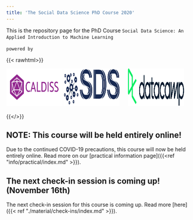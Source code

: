 ```yaml
---
title: 'The Social Data Science PhD Course 2020'
---
```

This is the repository page for the PhD Course 
`Social Data Science: An Applied Introduction to Machine Learning`

`powered by`

{{< rawhtml>}}

<a href="https://www.en.caldiss.aau.dk/"  target="_blank"><img src="caldiss.png" alt="caldisslogo"
    title="caldisslogo" width="150" height="100" /></a>  <a href="https://sds.aau.dk/"  target="_blank"> <img src="sdslogo.png" alt="sdslogo"
    title="SDSlogo" width="150" height="100"/></a> &ensp;&ensp; <a href="https://www.datacamp.com/"  target="_blank"><img src="DataCampLogo.png" alt="datacamplogo"
    title="datacamplogo" width="150" height="100" /></a>
<br />
<br />
{{</>}}

## NOTE: This course will be held entirely online!

Due to the continued COVID-19 precautions, this course will now be held entirely online. Read more on our [practical information page]({{<ref "info/practical/index.md" >}}).



## The next check-in session is coming up! (November 16th)

The next check-in session for this course is coming up. Read more [here]({{< ref "./material/check-ins/index.md" >}}).


